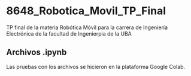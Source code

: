 # 8648_Robotica_Movil_TP_Final
TP final de la materia Robótica Móvil para la carrera de Ingeniería Electrónica de la facultad de Ingenierpia de la UBA

## Archivos .ipynb

Las pruebas con los archivos se hicieron en la plataforma Google Colab.